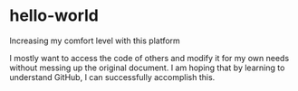 # hello-world
Increasing my comfort level with this platform

I mostly want to access the code of others and modify it for my own needs without messing up the original document. I am hoping that by learning to understand GitHub, I can successfully accomplish this.
